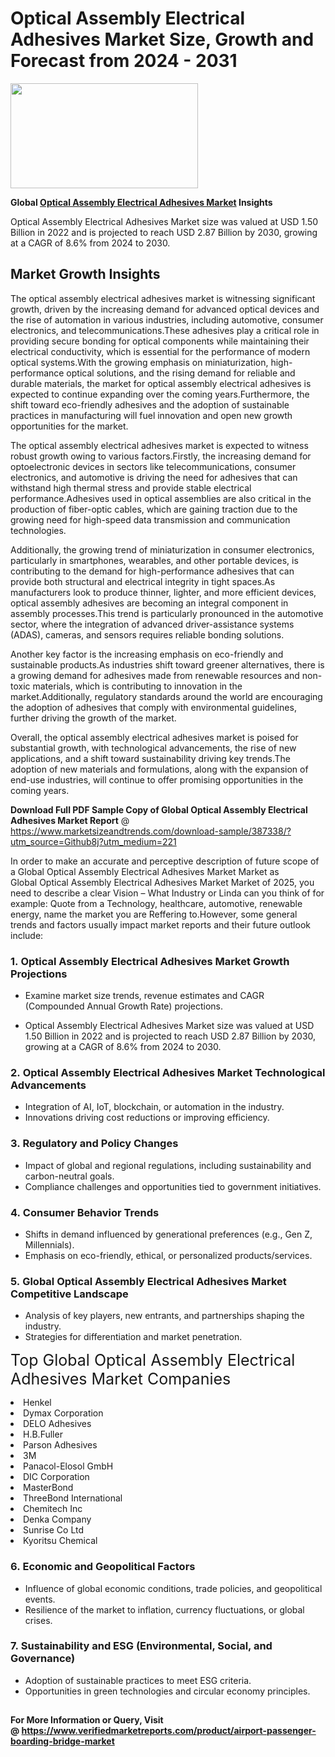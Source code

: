 <H1>Optical Assembly Electrical Adhesives Market Size, Growth and Forecast from 2024 - 2031</H1><img class="aligncenter size-medium wp-image-584254" src="https://thirdeyenews.in/wp-content/uploads/2024/09/Global-Market-Research-300x168.jpeg" alt="" width="300" height="168" /><p><strong>Global&nbsp;<a href="https://www.marketsizeandtrends.com/download-sample/387338/?utm_source=Github8j?utm_medium=221">Optical Assembly Electrical Adhesives Market</a> Insights</strong></p><p>Optical Assembly Electrical Adhesives Market size was valued at USD 1.50 Billion in 2022 and is projected to reach USD 2.87 Billion by 2030, growing at a CAGR of 8.6% from 2024 to 2030.</p><p><h2>Market Growth Insights</h2> <p>The optical assembly electrical adhesives market is witnessing significant growth, driven by the increasing demand for advanced optical devices and the rise of automation in various industries, including automotive, consumer electronics, and telecommunications.These adhesives play a critical role in providing secure bonding for optical components while maintaining their electrical conductivity, which is essential for the performance of modern optical systems.With the growing emphasis on miniaturization, high-performance optical solutions, and the rising demand for reliable and durable materials, the market for optical assembly electrical adhesives is expected to continue expanding over the coming years.Furthermore, the shift toward eco-friendly adhesives and the adoption of sustainable practices in manufacturing will fuel innovation and open new growth opportunities for the market.</p> <p>The optical assembly electrical adhesives market is expected to witness robust growth owing to various factors.Firstly, the increasing demand for optoelectronic devices in sectors like telecommunications, consumer electronics, and automotive is driving the need for adhesives that can withstand high thermal stress and provide stable electrical performance.Adhesives used in optical assemblies are also critical in the production of fiber-optic cables, which are gaining traction due to the growing need for high-speed data transmission and communication technologies.</p> <p>Additionally, the growing trend of miniaturization in consumer electronics, particularly in smartphones, wearables, and other portable devices, is contributing to the demand for high-performance adhesives that can provide both structural and electrical integrity in tight spaces.As manufacturers look to produce thinner, lighter, and more efficient devices, optical assembly adhesives are becoming an integral component in assembly processes.This trend is particularly pronounced in the automotive sector, where the integration of advanced driver-assistance systems (ADAS), cameras, and sensors requires reliable bonding solutions.</p> <p>Another key factor is the increasing emphasis on eco-friendly and sustainable products.As industries shift toward greener alternatives, there is a growing demand for adhesives made from renewable resources and non-toxic materials, which is contributing to innovation in the market.Additionally, regulatory standards around the world are encouraging the adoption of adhesives that comply with environmental guidelines, further driving the growth of the market.</p> <p>Overall, the optical assembly electrical adhesives market is poised for substantial growth, with technological advancements, the rise of new applications, and a shift toward sustainability driving key trends.The adoption of new materials and formulations, along with the expansion of end-use industries, will continue to offer promising opportunities in the coming years.</p> <p><span class=""><strong>Download Full PDF Sample Copy of Global Optical Assembly Electrical Adhesives Market Report</strong> @ <a href="https://www.marketsizeandtrends.com/download-sample/387338/?utm_source=Github8j?utm_medium=221" target="_blank">https://www.marketsizeandtrends.com/download-sample/387338/?utm_source=Github8j?utm_medium=221</a></span></p><p>In order to make an accurate and perceptive description of future scope of a Global&nbsp;Optical Assembly Electrical Adhesives Market Market as Global&nbsp;Optical Assembly Electrical Adhesives Market Market of 2025, you need to describe a clear Vision &ndash; What Industry or Linda can you think of for example: Quote from a Technology, healthcare, automotive, renewable energy, name the market you are Reffering to.However, some general trends and factors usually impact market reports and their future outlook include:</p><h3>1.&nbsp;<strong>Optical Assembly Electrical Adhesives Market Growth Projections</strong></h3><ul><li>Examine market size trends, revenue estimates and CAGR (Compounded Annual Growth Rate) projections.</li><li><p>Optical Assembly Electrical Adhesives Market size was valued at USD 1.50 Billion in 2022 and is projected to reach USD 2.87 Billion by 2030, growing at a CAGR of 8.6% from 2024 to 2030.</p></li></ul><h3>2.&nbsp;<strong>Optical Assembly Electrical Adhesives Market Technological Advancements</strong></h3><ul><li>Integration of AI, IoT, blockchain, or automation in the industry.</li><li>Innovations driving cost reductions or improving efficiency.</li></ul><h3>3.&nbsp;<strong>Regulatory and Policy Changes</strong></h3><ul><li>Impact of global and regional regulations, including sustainability and carbon-neutral goals.</li><li>Compliance challenges and opportunities tied to government initiatives.</li></ul><h3>4.&nbsp;<strong>Consumer Behavior Trends</strong></h3><ul><li>Shifts in demand influenced by generational preferences (e.g., Gen Z, Millennials).</li><li>Emphasis on eco-friendly, ethical, or personalized products/services.</li></ul><h3>5.&nbsp;<strong>Global Optical Assembly Electrical Adhesives Market Competitive Landscape</strong></h3><ul><li>Analysis of key players, new entrants, and partnerships shaping the industry.</li><li>Strategies for differentiation and market penetration.</li></ul><p data-pm-slice="1 1 []"><span style="color: inherit; font-family: inherit; font-size: 25px;">Top Global Optical Assembly Electrical Adhesives Market Companies</span></p><div class="" data-test-id=""><p><li>Henkel</li><li> Dymax Corporation</li><li> DELO Adhesives</li><li> H.B.Fuller</li><li> Parson Adhesives</li><li> 3M</li><li> Panacol-Elosol GmbH</li><li> DIC Corporation</li><li> MasterBond</li><li> ThreeBond International</li><li> Chemitech Inc</li><li> Denka Company</li><li> Sunrise Co Ltd</li><li> Kyoritsu Chemical</li></p></div><h3>6.&nbsp;<strong>Economic and Geopolitical Factors</strong></h3><ul><li>Influence of global economic conditions, trade policies, and geopolitical events.</li><li>Resilience of the market to inflation, currency fluctuations, or global crises.</li></ul><h3>7.&nbsp;<strong>Sustainability and ESG (Environmental, Social, and Governance)</strong></h3><ul><li>Adoption of sustainable practices to meet ESG criteria.</li><li>Opportunities in green technologies and circular economy principles.</li></ul><h2><strong style="font-size: 14px;">For More Information or Query, Visit @&nbsp;</strong><a style="background-color: #ffffff; font-size: 14px;" href="https://www.marketsizeandtrends.com/report/optical-assembly-electrical-adhesives-market/" target="_blank">https://www.verifiedmarketreports.com/product/airport-passenger-boarding-bridge-market</a></h2>